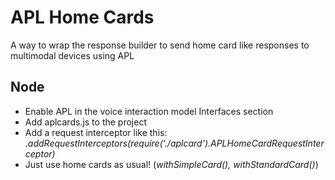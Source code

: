 # APL Home Cards
A way to wrap the response builder to send home card like responses to multimodal devices using APL

## Node
- Enable APL in the voice interaction model Interfaces section
- Add aplcards.js to the project
- Add a request interceptor like this: *.addRequestInterceptors(require('./aplcard').APLHomeCardRequestInterceptor)*
- Just use home cards as usual! (*withSimpleCard(), withStandardCard()*)
